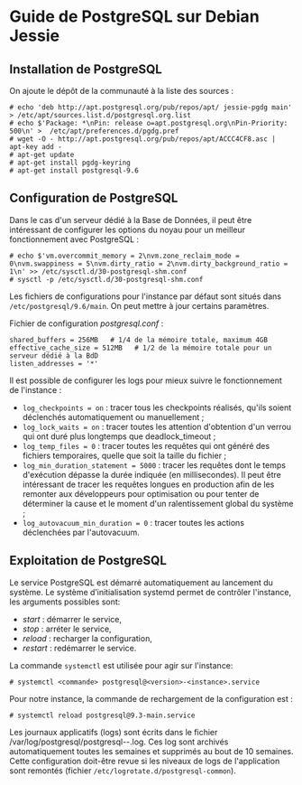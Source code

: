# Guide de PostgreSQL sur Debian Jessie 

## Installation de PostgreSQL 

On ajoute le dépôt de la communauté à la liste des sources :
```
# echo 'deb http://apt.postgresql.org/pub/repos/apt/ jessie-pgdg main' > /etc/apt/sources.list.d/postgresql.org.list
# echo $'Package: *\nPin: release o=apt.postgresql.org\nPin-Priority: 500\n' >  /etc/apt/preferences.d/pgdg.pref
# wget -O - http://apt.postgresql.org/pub/repos/apt/ACCC4CF8.asc | apt-key add -
# apt-get update
# apt-get install pgdg-keyring
# apt-get install postgresql-9.6
```

## Configuration de PostgreSQL

Dans le cas d'un serveur dédié à la Base de Données, il peut être intéressant de configurer les options du noyau pour un meilleur fonctionnement avec PostgreSQL :
```
# echo $'vm.overcommit_memory = 2\nvm.zone_reclaim_mode = 0\nvm.swappiness = 5\nvm.dirty_ratio = 2\nvm.dirty_background_ratio = 1\n' >> /etc/sysctl.d/30-postgresql-shm.conf
# sysctl -p /etc/sysctl.d/30-postgresql-shm.conf 
```

Les fichiers de configurations pour l'instance par défaut sont situés dans `/etc/postgresql/9.6/main`. On peut mettre à jour certains paramètres.

Fichier de configuration _postgresql.conf_ :
```
shared_buffers = 256MB   # 1/4 de la mémoire totale, maximum 4GB
effective_cache_size = 512MB   # 1/2 de la mémoire totale pour un serveur dédié à la BdD
listen_addresses = '*'
```

Il est possible de configurer les logs pour mieux suivre le fonctionnement de l'instance :
 * `log_checkpoints = on` : tracer tous les checkpoints réalisés, qu'ils soient déclenchés automatiquement ou manuellement ;
 * `log_lock_waits = on` : tracer toutes les attention d'obtention d'un verrou qui ont duré plus longtemps que deadlock_timeout ;
 * `log_temp_files = 0` : tracer toutes les requêtes qui ont généré des fichiers temporaires, quelle que soit la taille du fichier ;
 * `log_min_duration_statement = 5000` : tracer les requêtes dont le temps d'exécution dépasse la durée indiquée (en millisecondes). Il peut être intéressant de tracer les requêtes longues en production afin de les remonter aux développeurs pour optimisation ou pour tenter de déterminer la cause et le moment d'un ralentissement global du système ;
 * `log_autovacuum_min_duration = 0` : tracer toutes les actions déclenchées par l'autovacuum.



## Exploitation de PostgreSQL

Le service PostgreSQL est démarré automatiquement au lancement du système. Le système d’initialisation systemd permet de contrôler l'instance, les arguments possibles sont:
 * _start_ : démarrer le service,
 * _stop_ : arréter le service,
 * _reload_ : recharger la configuration,
 * _restart_ : redémarrer le service.

La commande `systemctl` est utilisée pour agir sur l'instance:
```
# systemctl <commande> postgresql@<version>-<instance>.service
```

Pour notre instance, la commande de rechargement de la configuration est :
```
# systemctl reload postgresql@9.3-main.service
```

Les journaux applicatifs (logs) sont écrits dans le fichier /var/log/postgresql/postgresql-<version>-<instance>.log.
Ces log sont archivés automatiquement toutes les semaines et supprimés au bout de 10 semaines. Cette configuration doit-être revue si les niveaux de logs de l'application sont remontés (fichier `/etc/logrotate.d/postgresql-common`).



